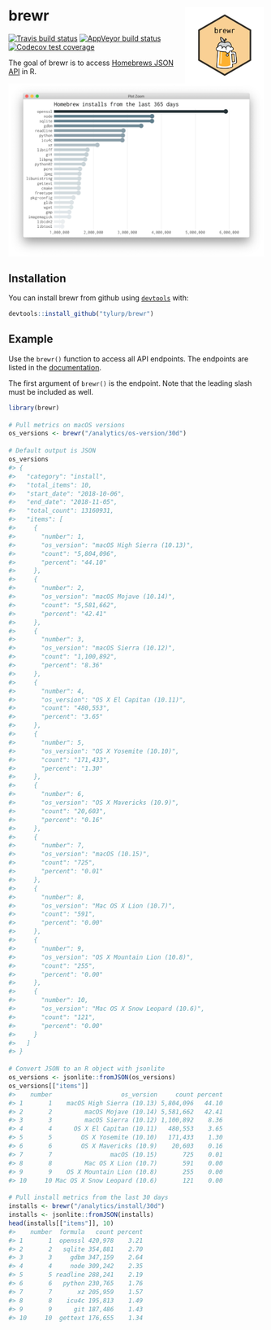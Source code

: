 
<!-- README.md is generated from README.Rmd. Please edit that file -->

# brewr <img src="man/figures/logo.png" align="right" height=150/>

[![Travis build
status](https://travis-ci.org/tyluRp/brewr.svg?branch=master)](https://travis-ci.org/tyluRp/brewr)
[![AppVeyor build
status](https://ci.appveyor.com/api/projects/status/github/tyluRp/brewr?branch=master&svg=true)](https://ci.appveyor.com/project/tyluRp/brewr)
[![Codecov test
coverage](https://codecov.io/gh/tyluRp/brewr/branch/master/graph/badge.svg)](https://codecov.io/gh/tyluRp/brewr?branch=master)

The goal of brewr is to access [Homebrews JSON
API](https://formulae.brew.sh/docs/api/) in R.

<img src="man/figures/plot_example.png" align="center"/>

## Installation

You can install brewr from github using
[`devtools`](https://github.com/r-lib/devtools) with:

``` r
devtools::install_github("tylurp/brewr")
```

## Example

Use the `brewr()` function to access all API endpoints. The endpoints
are listed in the [documentation](https://formulae.brew.sh/docs/api/).

The first argument of `brewr()` is the endpoint. Note that the leading
slash must be included as well.

``` r
library(brewr)

# Pull metrics on macOS versions
os_versions <- brewr("/analytics/os-version/30d")

# Default output is JSON
os_versions
#> {
#>   "category": "install",
#>   "total_items": 10,
#>   "start_date": "2018-10-06",
#>   "end_date": "2018-11-05",
#>   "total_count": 13160931,
#>   "items": [
#>     {
#>       "number": 1,
#>       "os_version": "macOS High Sierra (10.13)",
#>       "count": "5,804,096",
#>       "percent": "44.10"
#>     },
#>     {
#>       "number": 2,
#>       "os_version": "macOS Mojave (10.14)",
#>       "count": "5,581,662",
#>       "percent": "42.41"
#>     },
#>     {
#>       "number": 3,
#>       "os_version": "macOS Sierra (10.12)",
#>       "count": "1,100,892",
#>       "percent": "8.36"
#>     },
#>     {
#>       "number": 4,
#>       "os_version": "OS X El Capitan (10.11)",
#>       "count": "480,553",
#>       "percent": "3.65"
#>     },
#>     {
#>       "number": 5,
#>       "os_version": "OS X Yosemite (10.10)",
#>       "count": "171,433",
#>       "percent": "1.30"
#>     },
#>     {
#>       "number": 6,
#>       "os_version": "OS X Mavericks (10.9)",
#>       "count": "20,603",
#>       "percent": "0.16"
#>     },
#>     {
#>       "number": 7,
#>       "os_version": "macOS (10.15)",
#>       "count": "725",
#>       "percent": "0.01"
#>     },
#>     {
#>       "number": 8,
#>       "os_version": "Mac OS X Lion (10.7)",
#>       "count": "591",
#>       "percent": "0.00"
#>     },
#>     {
#>       "number": 9,
#>       "os_version": "OS X Mountain Lion (10.8)",
#>       "count": "255",
#>       "percent": "0.00"
#>     },
#>     {
#>       "number": 10,
#>       "os_version": "Mac OS X Snow Leopard (10.6)",
#>       "count": "121",
#>       "percent": "0.00"
#>     }
#>   ]
#> }

# Convert JSON to an R object with jsonlite
os_versions <- jsonlite::fromJSON(os_versions)
os_versions[["items"]]
#>    number                   os_version     count percent
#> 1       1    macOS High Sierra (10.13) 5,804,096   44.10
#> 2       2         macOS Mojave (10.14) 5,581,662   42.41
#> 3       3         macOS Sierra (10.12) 1,100,892    8.36
#> 4       4      OS X El Capitan (10.11)   480,553    3.65
#> 5       5        OS X Yosemite (10.10)   171,433    1.30
#> 6       6        OS X Mavericks (10.9)    20,603    0.16
#> 7       7                macOS (10.15)       725    0.01
#> 8       8         Mac OS X Lion (10.7)       591    0.00
#> 9       9    OS X Mountain Lion (10.8)       255    0.00
#> 10     10 Mac OS X Snow Leopard (10.6)       121    0.00

# Pull install metrics from the last 30 days
installs <- brewr("/analytics/install/30d")
installs <- jsonlite::fromJSON(installs)
head(installs[["items"]], 10)
#>    number  formula   count percent
#> 1       1  openssl 420,978    3.21
#> 2       2   sqlite 354,881    2.70
#> 3       3     gdbm 347,159    2.64
#> 4       4     node 309,242    2.35
#> 5       5 readline 288,241    2.19
#> 6       6   python 230,765    1.76
#> 7       7       xz 205,959    1.57
#> 8       8    icu4c 195,813    1.49
#> 9       9      git 187,486    1.43
#> 10     10  gettext 176,655    1.34
```
